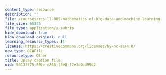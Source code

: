 ```yaml
---
content_type: resource
description: ''
file: /courses/res-ll-005-mathematics-of-big-data-and-machine-learning-january-iap-2020/9013f775802ec866f8e8f2e3d0cd99b2_hMUpevQzNzY.srt
file_size: 65345
file_type: application/x-subrip
hide_download: true
hide_download_original: null
learning_resource_types: []
license: https://creativecommons.org/licenses/by-nc-sa/4.0/
ocw_type: OCWFile
resourcetype: Other
title: 3play caption file
uid: 9013f775-802e-c866-f8e8-f2e3d0cd99b2
---
```

